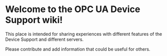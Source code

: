 # Welcome to the OPC UA Device Support wiki!

This place is intended for sharing experiences with different features of the Device Support and different servers.

Please contribute and add information that could be useful for others.
